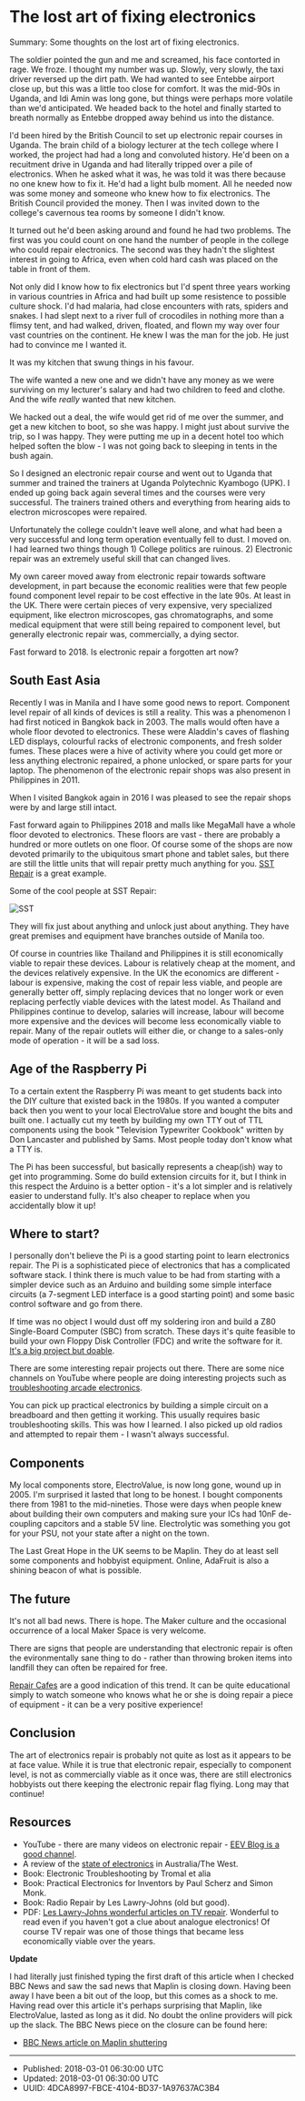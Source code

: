 # The lost art of fixing electronics

Summary: Some thoughts on the lost art of fixing electronics.

The soldier pointed the gun and me and screamed, his face contorted in
rage. We froze. I thought my number was up. Slowly, very slowly, the
taxi driver reversed up the dirt path. We had wanted to see Entebbe
airport close up, but this was a little too close for comfort. It was
the mid-90s in Uganda, and Idi Amin was long gone, but things were
perhaps more volatile than we'd anticipated. We headed back to the
hotel and finally started to breath normally as Entebbe dropped away
behind us into the distance.

I'd been hired by the British Council to set up electronic repair
courses in Uganda. The brain child of a biology lecturer at the tech
college where I worked, the project had had a long and convoluted
history. He'd been on a recuitment drive in Uganda and had literally
tripped over a pile of electronics. When he asked what it was, he was
told it was there because no one knew how to fix it. He'd had a light
bulb moment. All he needed now was some money and someone who knew how
to fix electronics. The British Council provided the money. Then I was
invited down to the college's cavernous tea rooms by someone I didn't
know.

It turned out he'd been asking around and found he had two
problems. The first was you could count on one hand the number of
people in the college who could repair electronics. The second was
they hadn't the slightest interest in going to Africa, even when cold
hard cash was placed on the table in front of them. 

Not only did I know how to fix electronics but I'd spent three years
working in various countries in Africa and had built up some
resistence to possible culture shock. I'd had malaria, had close
encounters with rats, spiders and snakes. I had slept next to a river
full of crocodiles in nothing more than a flimsy tent, and had walked,
driven, floated, and flown my way over four vast countries on the
continent. He knew I was the man for the job. He just had to convince
me I wanted it.

It was my kitchen that swung things in his favour.

The wife wanted a new one and we didn't have any money as we were
surviving on my lecturer's salary and had two children to feed and
clothe. And the wife _really_ wanted that new kitchen.

We hacked out a deal, the wife would get rid of me over the summer,
and get a new kitchen to boot, so she was happy. I might just about
survive the trip, so I was happy. They were putting me up in a decent
hotel too which helped soften the blow - I was not going back to
sleeping in tents in the bush again.

So I designed an electronic repair course and went out to Uganda that
summer and trained the trainers at Uganda Polytechnic Kyambogo
(UPK). I ended up going back again several times and the courses were
very successful. The trainers trained others and everything from
hearing aids to electron microscopes were repaired.

Unfortunately the college couldn't leave well alone, and what had been
a very successful and long term operation eventually fell to dust. I
moved on. I had learned two things though 1) College politics are
ruinous. 2) Electronic repair was an extremely useful skill that can
changed lives.

My own career moved away from electronic repair towards software
development, in part because the economic realities were that few
people found component level repair to be cost effective in the late
90s. At least in the UK. There were certain pieces of very expensive,
very specialized equipment, like electron microscopes, gas
chromatographs, and some medical equipment that were still being
repaired to component level, but generally electronic repair was,
commercially, a dying sector.

Fast forward to 2018. Is electronic repair a forgotten art now?

## South East Asia

Recently I was in Manila and I have some good news to report.
Component level repair of all kinds of devices is still a
reality. This was a phenomenon I had first noticed in Bangkok back
in 2003. The malls would often have a whole floor devoted to
electronics. These were Aladdin's caves of flashing LED displays,
colourful racks of electronic components, and fresh solder
fumes. These places were a hive of activity where you could get more
or less anything electronic repaired, a phone unlocked, or spare parts
for your laptop. The phenomenon of the electronic repair shops was
also present in Philippines in 2011.

When I visited Bangkok again in 2016 I was pleased to see the repair
shops were by and large still intact.

Fast forward again to Philippines 2018 and malls like MegaMall have a
whole floor devoted to electronics. These floors are vast - there are
probably a hundred or more outlets on one floor. Of course some of the
shops are now devoted primarily to the ubiquitous smart phone and
tablet sales, but there are still the little units that will repair
pretty much anything for you. [SST
Repair](http://sstrepair.com/services) is a great example. 

Some of the cool people at SST Repair:

![SST](./images/sst-repair.jpg "SST Laptop Repair")

They will fix just about anything and unlock just about anything. They
have great premises and equipment have branches outside of Manila too.

Of course in countries like Thailand and Philippines it is still
economically viable to repair these devices. Labour is relatively
cheap at the moment, and the devices relatively expensive. In the UK
the economics are different - labour is expensive, making the cost of
repair less viable, and people are generally better off, simply
replacing devices that no longer work or even replacing perfectly
viable devices with the latest model. As Thailand and Philippines
continue to develop, salaries will increase, labour will become more
expensive and the devices will become less economically viable to
repair. Many of the repair outlets will either die, or change to a
sales-only mode of operation - it will be a sad loss.

## Age of the Raspberry Pi

To a certain extent the Raspberry Pi was meant to get students back
into the DIY culture that existed back in the 1980s. If you wanted a
computer back then you went to your local ElectroValue store and
bought the bits and built one. I actually cut my teeth by building my
own TTY out of TTL components using the book "Television Typewriter
Cookbook" written by Don Lancaster and published by Sams. Most people
today don't know what a TTY is.

The Pi has been successful, but basically represents a cheap(ish) way
to get into programming. Some do build extension circuits for it, but
I think in this respect the Arduino is a better option - it's a lot
simpler and is relatively easier to understand fully. It's also
cheaper to replace when you accidentally blow it up!


## Where to start?

I personally don't believe the Pi is a good starting point to learn
electronics repair. The Pi is a sophisticated piece of electronics
that has a complicated software stack. I think there is much value to
be had from starting with a simpler device such as an Arduino and
building some simple interface circuits (a 7-segment LED interface is
a good starting point) and some basic control software and go from
there.

If time was no object I would dust off my soldering iron and build a
Z80 Single-Board Computer (SBC) from scratch. These days it's quite
feasible to build your own Floppy Disk Controller (FDC) and write the
software for it. [It's a big project but
doable](https://www.youtube.com/watch?v=01FP3vsBzvI).

There are some interesting repair projects out there. There are some
nice channels on YouTube where people are doing interesting projects
such as [troubleshooting arcade
electronics](https://www.youtube.com/watch?v=WgB-VDo02vk).

You can pick up practical electronics by building a simple circuit on
a breadboard and then getting it working. This usually requires basic
troubleshooting skills. This was how I learned. I also picked up old
radios and attempted to repair them - I wasn't always successful.

## Components

My local components store, ElectroValue, is now long gone, wound up
in 2005. I'm surprised it lasted that long to be honest. I bought
components there from 1981 to the mid-nineties. Those were days when
people knew about building their own computers and making sure your
ICs had 10nF de-coupling capcitors and a stable 5V line. Electrolytic
was something you got for your PSU, not your state after a night on
the town.

The Last Great Hope in the UK seems to be Maplin. They do at least
sell some components and hobbyist equipment. Online, AdaFruit is also
a shining beacon of what is possible.

## The future

It's not all bad news. There is hope. The Maker culture and the
occasional occurrence of a local Maker Space is very welcome.

There are signs that people are understanding that electronic repair
is often the evironmentally sane thing to do - rather than throwing
broken items into landfill they can often be repaired for
free. 

[Repair Cafes](http://www.tewkesburyrepaircafe.co.uk/recent-repairs/)
are a good indication of this trend. It can be quite educational
simply to watch someone who knows what he or she is doing repair a
piece of equipment - it can be a very positive experience!

## Conclusion

The art of electronics repair is probably not quite as lost as it
appears to be at face value. While it is true that electronic repair,
especially to component level, is not as commercially viable as it
once was, there are still electronics hobbyists out there keeping the
electronic repair flag flying. Long may that continue!


## Resources

* YouTube - there are many videos on electronic repair - [EEV Blog is a good channel](https://www.youtube.com/user/EEVblog).
* A review of the [state of electronics](https://www.youtube.com/watch?v=9GTgQrP5_c8) in Australia/The West.
* Book: Electronic Troubleshooting by Tromal et alia
* Book: Practical Electronics for Inventors by Paul Scherz and Simon Monk.
* Book: Radio Repair by Les Lawry-Johns (old but good).
* PDF: [Les Lawry-Johns wonderful articles on TV
  repair](https://www.vintage-radio.info/llj/). Wonderful to read even
  if you haven't got a clue about analogue electronics! Of course TV
  repair was one of those things that became less economically viable
  over the years.

**Update**

I had literally just finished typing the first draft of this article
when I checked BBC News and saw the sad news that Maplin is closing
down. Having been away I have been a bit out of the loop, but this
comes as a shock to me. Having read over this article it's perhaps
surprising that Maplin, like ElectroValue, lasted as long as it
did. No doubt the online providers will pick up the slack. The BBC
News piece on the closure can be found here:

* [BBC News article on Maplin shuttering](http://www.bbc.co.uk/news/business-43223175)

---

* Published: 2018-03-01 06:30:00 UTC
* Updated: 2018-03-01 06:30:00 UTC
* UUID: 4DCA8997-FBCE-4104-BD37-1A97637AC3B4

